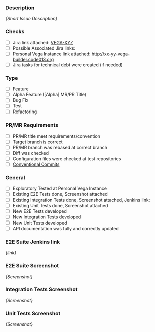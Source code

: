 ### Description
_{Short Issue Description}_

### Checks
- [ ] Jira link attached: [VEGA-XYZ]()
- [ ] Possible Associated Jira links:
- [ ] Personal Vega Instance link attached: http://xx-yy-vega-builder.code013.org
- [ ] Jira tasks for technical debt were created (if needed)

### Type
- [ ] Feature
- [ ] Alpha Feature ([Alpha] MR/PR Title)
- [ ] Bug Fix
- [ ] Test
- [ ] Refactoring

### PR/MR Requirements
- [ ] PR/MR title meet requirements/convention
- [ ] Target branch is correct
- [ ] PR/MR branch was rebased at correct branch
- [ ] Diff was checked
- [ ] Configuration files were checked at test repositories
- [ ] [Conventional Commits](https://www.conventionalcommits.org/en/v1.0.0/)

### General
- [ ] Exploratory Tested at Personal Vega Instance
- [ ] Existing E2E Tests done, Screenshot attached
- [ ] Existing Integration Tests done, Screenshot attached, Jenkins link:
- [ ] Existing Unit Tests done, Screenshot attached
- [ ] New E2E Tests developed
- [ ] New Integration Tests developed
- [ ] New Unit Tests developed
- [ ] API documentation was fully and correctly updated

### E2E Suite Jenkins link
_{link}_

### E2E Suite Screenshot
_{Screenshot}_

### Integration Tests Screenshot
_{Screenshot}_

### Unit Tests Screenshot
_{Screenshot}_
